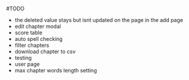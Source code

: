 #TODO

- the deleted value stays but isnt updated on the page in the add page
- edit chapter modal
- score table
- auto spell checking
- filter chapters
- download chapter to csv
- testing
- user page
- max chapter words length setting
